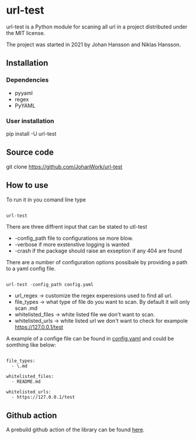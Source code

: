 # url-test

url-test is a Python module for scaning all url in a project distributed under the MIT license.

The project was started in 2021 by Johan Hansson and Niklas Hansson.

## Installation

### Dependencies

- pyyaml
- regex
- PyYAML

### User installation

pip install -U url-test

## Source code

git clone https://github.com/JohanWork/url-test

## How to use

To run it in you comand line type

```mysql

url-test

```

There are three diffrent input that can be stated to utl-test

- -config_path file to configurations se more blow.
- -verbose if more exstenstive logging is wanted
- -crash if the package should raise an exseption if any 404 are found

There are a number of configuration options possibale by providing a path to a yaml config file.

```python

url-test -config_path config.yaml

```

- url_regex -> customize the regex experesions used to find all url.
- file_types -> what type of file do you want to scan. By default it will only scan .md
- whitelisted_files -> white listed file we don't want to scan.
- whitelisted_urls -> white listed url we don't want to check for exampole https://127.0.0.1/test

A example of a confige file can be found in [config.yaml]() and could be somthing like below:

```yanl

file_types:
  - \.md

whitelisted_files:
  - README.md

whitelisted_urls:
  - https://127.0.0.1/test

```

## Github action

A prebuild github action of the library can be found [here](https://github.com/JohanWork/url-test-github-action).
